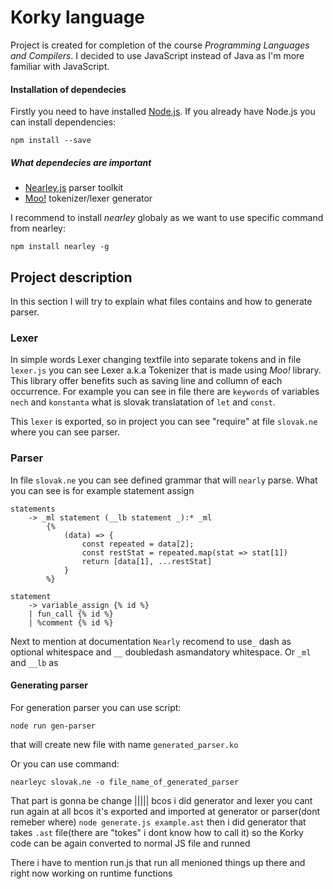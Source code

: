 # Korky language
Project is created for completion of the course *Programming Languages and Compilers*.
I decided to use JavaScript instead of Java as I'm more familiar with JavaScript.

#### Installation of dependecies
Firstly you need to have installed [Node.js](https://nodejs.org/en/).
If you already have Node.js you can install dependencies:

```npm install --save```

##### What dependecies are important
- [Nearley.js](https://nearley.js.org/) parser toolkit
- [Moo!](https://www.npmjs.com/package/moo) tokenizer/lexer generator

I recommend to install *nearley* globaly as we want to use specific command from nearley:

```npm install nearley -g```

## Project description
In this section I will try to explain what files contains and how to generate parser.

### Lexer
In simple words Lexer changing textfile into separate tokens and in file `lexer.js` you can see Lexer a.k.a Tokenizer that is made using *Moo!* library. This library offer benefits such as saving line and collumn of each occurrence. For example you can see in file there are `keywords` of variables `nech` and `konstanta` what is slovak translatation of `let` and `const`.

This `lexer` is exported, so in project you can see "require" at file `slovak.ne` where you can see parser.

### Parser
In file `slovak.ne` you can see defined grammar that will `nearly` parse. What you can see is for example statement assign
```
statements
    -> _ml statement (__lb statement _):* _ml
        {%
            (data) => {
                const repeated = data[2];
                const restStat = repeated.map(stat => stat[1])
                return [data[1], ...restStat]
            }
        %}

statement
    -> variable_assign {% id %}
    | fun_call {% id %}
    | %comment {% id %}
```

Next to mention at documentation `Nearly` recomend to use`_` dash as optional whitespace and `__` doubledash asmandatory whitespace. Or `_ml` and `__lb` as 

#### Generating parser
For generation parser you can use script:

```node run gen-parser```

that will create new file with name `generated_parser.ko`

Or you can use command:

```nearleyc slovak.ne -o file_name_of_generated_parser```

That part is gonna be change |||||
bcos i did generator and lexer you cant run again at all bcos it's exported and imported at generator or parser(dont remeber where)
```node generate.js example.ast```
then i did generator that takes `.ast` file(there are "tokes" i dont know how to call it) so the Korky code can be again converted to normal JS file and runned

There i have to mention run.js that run all menioned things up there and right now working on runtime functions